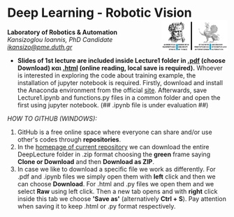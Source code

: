 

# Deep Learning - Robotic Vision <img src='https://raw.githubusercontent.com/IoannisKansizoglou/DeepLectures/master/images/logoDUTH.png' width='30%' align='right'>

**Laboratory of Robotics & Automation**<br />
_Kansizoglou Ioannis, PhD Candidate_<br />
<i> ikansizo@pme.duth.gr </i>

- **Slides of 1st lecture are included inside Lecture1 folder  in [.pdf](https://github.com/IoannisKansizoglou/DeepLectures/blob/master/Lecture1/Lecture1.pdf) (choose Download) και [.html](https://raw.githubusercontent.com/IoannisKansizoglou/DeepLectures/master/Lecture1/Lecture1.html) (online reading, local save is required).** Whoever is interested in exploring the code about training example, the installation of jupyter notebook is required. Firstly, download and install the Anaconda environment from the official [site](https://www.anaconda.com/download/). Afterwards, save Lecture1.ipynb and functions.py files in a common folder and open the first using jupyter notebook. (## .ipynb file is under evaluation ##)

_HOW TO GITHUB (WINDOWS):_ 
1. GitHub is a free online space where everyone can share and/or use other's codes through **repositories**.
2. In the [homepage of current repository](https://github.com/IoannisKansizoglou/DeepLectures) we can download the entire DeepLecture folder in .zip format choosing the **green** frame saying **Clone or Download** and then **Download as ZIP**. 
3. In case we like to download a specific file we work as differently. For .pdf and .ipynb files we simply open them with **left** click and then we can choose **Download**. For .html and .py files we open them and we select **Raw** using left click. Then a new tab opens and with **right** click inside this tab we choose **'Save as'** (alternatively **Ctrl + S**). Pay attention when saving it to keep .html or .py format respectively.
